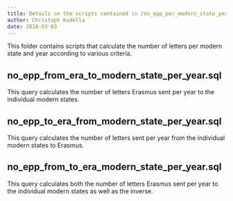 ```yaml
---
title: Details on the scripts contained in /no_epp_per_modern_state_year/
author: Christoph Kudella
date: 2018-03-03
---
```

This folder contains scripts that calculate the number of letters per modern state and year according to various criteria.

## no_epp_from_era_to_modern_state_per_year.sql
This query calculates the number of letters Erasmus sent per year to the individual modern states.

## no_epp_to_era_from_modern_state_per_year.sql
This query calculates the number of letters sent per year from the individual modern states to Erasmus.

## no_epp_from_to_era_modern_state_per_year.sql
This query calculates both the number of letters Erasmus sent per year to the individual modern states as well as the inverse.
